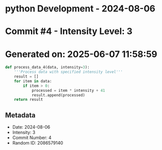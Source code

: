 ﻿# python Development - 2024-08-06
# Commit #4 - Intensity Level: 3
# Generated on: 2025-06-07 11:58:59
```python
def process_data_4(data, intensity=3):
    '''Process data with specified intensity level'''
    result = []
    for item in data:
        if item > 0:
            processed = item * intensity + 41
            result.append(processed)
    return result
```
## Metadata
- Date: 2024-08-06
- Intensity: 3
- Commit Number: 4
- Random ID: 2086579140
